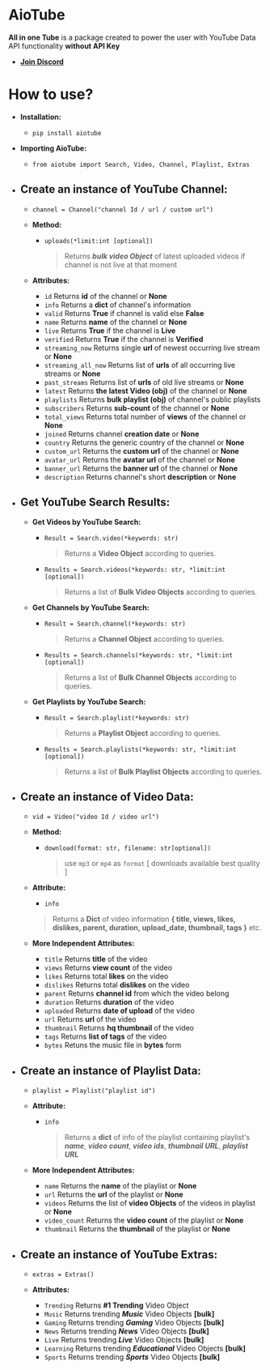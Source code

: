 
# AioTube           
 **All in one Tube** is a package created to power the user with YouTube Data API functionality **without API Key**    
    
 - **[Join Discord](https://discord.gg/YAFGAaMrTC)** 
# How to use?         
 - **Installation:**     
    - `pip install aiotube`  
    
 - **Importing AioTube:**     
    - `from aiotube import Search, Video, Channel, Playlist, Extras`   
   
 - **Create an instance of YouTube Channel:** 
   - 
     - `channel = Channel("channel Id / url / custom url") `    
            
     - **Method:**
        - `uploads(*limit:int [optional])`       
             > Returns ***bulk video Object*** of latest uploaded videos if channel is not live at that moment
     - **Attributes:** 
       - `id` Returns **id** of the channel or **None**
       - `info` Returns a **dict** of channel's information
       - `valid` Returns **True** if channel is valid else **False**
       - `name` Returns **name** of the channel or **None**
       - `live` Returns **True** if the channel is **Live**
       - `verified` Returns **True** if the channel is **Verified**
       - `streaming_now` Returns single **url** of newest occurring live stream or **None**
       - `streaming_all_now` Returns list of **urls** of all occurring live streams or **None**
       - `past_streams` Returns list of **urls** of old live streams or **None**
       - `latest` Returns **the latest Video (obj)** of the channel or **None**
       - `playlists` Returns **bulk playlist (obj)** of channel's public playlists
       - `subscribers` Returns **sub-count** of the channel or **None**        
       - `total_views` Returns total number of **views** of the channel or **None**           
       - `joined` Returns channel **creation date** or **None**       
       - `country` Returns the generic country of the channel or **None**      
       - `custom_url` Returns the **custom url** of the channel or **None**
       - `avatar_url` Returns the **avatar url** of the channel or **None**       
       - `banner_url` Returns the **banner url** of the channel or **None**  
       - `description` Returns channel's short **description** or **None**
 - **Get YouTube Search Results:**
   - 
     - **Get Videos by YouTube Search:**     
        - `Result = Search.video(*keywords: str)`   
		       
            > Returns a **Video Object** according to queries. 
			     
        - `Results = Search.videos(*keywords: str, *limit:int [optional])`   
		        
           > Returns a list of **Bulk Video Objects** according to queries.    
           
     - **Get Channels by YouTube Search:**    
       
        - `Result = Search.channel(*keywords: str)`          
             > Returns a **Channel Object** according to queries.     
		  
        - `Results = Search.channels(*keywords: str, *limit:int [optional])`          
	 
           > Returns a list of **Bulk Channel Objects** according to queries.    
           
     - **Get Playlists by YouTube Search:**    
        - `Result = Search.playlist(*keywords: str)`          
             > Returns a **Playlist Object** according to queries. 
		 
        - `Results = Search.playlists(*keywords: str, *limit:int [optional])`
            > Returns a list of **Bulk Playlist Objects** according to queries. 
		 
 - **Create an instance of Video Data:**
   - 
     - `vid = Video("video Id / video url")`
     - **Method:**
       - `download(format: str, filename: str[optional])`
         > use `mp3` or `mp4` as `format` [ downloads available best quality ]
       
     - **Attribute:**     
        - `info`     
         > Returns a **Dict** of video information **{ title, views, likes, dislikes, parent, duration, upload_date, thumbnail, tags }** etc.      
      
     - **More Independent Attributes:**          
         - `title`  Returns **title** of the video          
         - `views`  Returns **view count** of the video          
         - `likes`  Returns total **likes** on the video          
         - `dislikes`  Returns total **dislikes** on the video          
         - `parent`  Returns **channel id** from which the video belong          
         - `duration`  Returns **duration** of the video          
         - `uploaded`  Returns **date of upload** of the video                   
         - `url` Returns **url** of the video    
         - `thumbnail`  Returns **hq thumbnail** of the video  
         - `tags`  Returns **list of tags** of the video
         - `bytes` Retuns the music file in **bytes** form     
 - **Create an instance of Playlist Data:** 
   - 
  
     - `playlist = Playlist("playlist id")`
  
     - **Attribute:**
   
        - `info`   
           > Returns a **dict** of info of the playlist containing playlist's ***name***, ***video count***, ***video ids***, ***thumbnail URL***, ***playlist URL***  
			
     - **More Independent Attributes:**
       - `name`  Returns the **name** of the playlist or **None**  
       - `url`  Returns the **url** of the playlist or **None**
       - `videos`  Returns the list of **video Objects** of the videos in playlist or **None**
       - `video_count`  Returns the **video count** of the playlist or **None**  
       - `thumbnail`  Returns the **thumbnail** of the playlist or **None**  
    
 - **Create an instance of YouTube Extras:**
   - 
      - `extras = Extras()`    
      
      - **Attributes:**    
         - `Trending`  Returns **#1 Trending** Video Object    
         - `Music`  Returns trending ***Music*** Video Objects **[bulk]**   
         - `Gaming`  Returns trending ***Gaming*** Video Objects **[bulk]**    
         - `News`  Returns trending ***News*** Video Objects **[bulk]**    
         - `Live`  Returns trending ***Live*** Video Objects **[bulk]**    
         - `Learning`  Returns trending ***Educational*** Video Objects **[bulk]**    
         - `Sports`  Returns trending ***Sports*** Video Objects **[bulk]**
